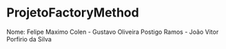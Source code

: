 # ProjetoFactoryMethod
Nome: Felipe Maximo Colen - Gustavo Oliveira Postigo Ramos - João Vitor Porfirio da Silva

